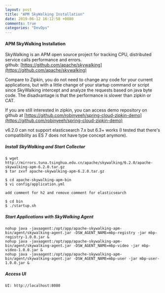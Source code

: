 ```yaml
---
layout: post
title: "APM SkyWalking Installation"
date: 2019-06-12 16:12:58 +0080
comments: true
categories: "DevOps"
---
```



#### APM SkyWalking Installation ####

SkyWalking is an APM open source project for tracking CPU, distributed service calls performance and errors.  
github: [https://github.com/apache/skywalking](https://github.com/apache/skywalking)

Compare to Zipkin, you do not need to change any code for your current applications, but with a little change of your startup command or script 
since SkyWalking intercept and analyze the requests based on java byte code. The disadvantage is that the performance is slower than zipkin or CAT. 

If you are still interested in zipkin, you can access demo repository on github at [https://github.com/robinyeeh/spring-cloud-zipkin-demo](https://github.com/robinyeeh/spring-cloud-zipkin-demo)

v6.2.0 can not support elasticsearch 7.x but 6.3+ works (I tested that there's compatibility as ES 7 does not have type concept anymore).

##### Install SkyWalking and Start Collector

```
$ wget http://mirrors.tuna.tsinghua.edu.cn/apache/skywalking/6.2.0/apache-skywalking-apm-6.2.0.tar.gz
$ tar zxvf apache-skywalking-apm-6.2.0.tar.gz

$ cd apache-skywalking-apm-bin
$ vi config/application.yml

add comment for h2 and remove comment for elasticsearch

$ cd bin
$ ./startup.sh
```

##### Start Applications with SkyWalking Agent
 
```
nohup java -javaagent:/opt/app/apache-skywalking-apm-bin/agent/skywalking-agent.jar -DSW_AGENT_NAME=mbp-registry -jar mbp-registry-1.0.0.jar &
nohup java -javaagent:/opt/app/apache-skywalking-apm-bin/agent/skywalking-agent.jar -DSW_AGENT_NAME=mbp-video -jar mbp-video-1.0.0.jar &
nohup java -javaagent:/opt/app/apache-skywalking-apm-bin/agent/skywalking-agent.jar -DSW_AGENT_NAME=mbp-user -jar mbp-user-1.0.0.jar &
```

##### Access UI

```
UI: http://localhost:8080
```